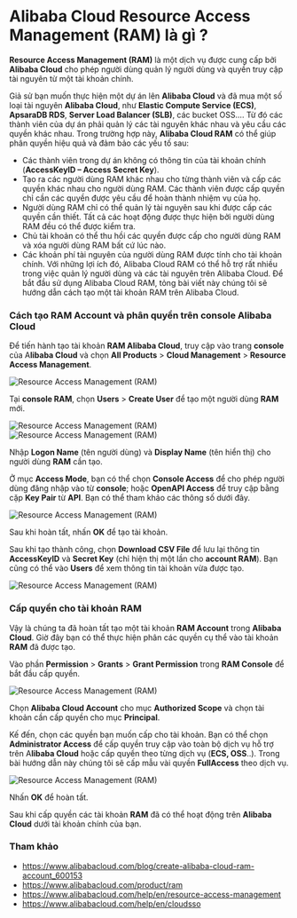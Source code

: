 # Alibaba Cloud Resource Access Management (RAM) là gì ?

**Resource Access Management (RAM)** là một dịch vụ được cung cấp bởi **Alibaba Cloud** cho phép người dùng quản lý người dùng và quyền truy cập tài nguyên từ một tài khoản chính.

Giả sử bạn muốn thực hiện một dự án lên **Alibaba Cloud** và đã mua một số loại tài nguyên **Alibaba Cloud**, như **Elastic Compute Service (ECS)**, **ApsaraDB RDS**, **Server Load Balancer (SLB)**, các bucket OSS…. Từ đó các thành viên của dự án phải quản lý các tài nguyên khác nhau và yêu cầu các quyền khác nhau. Trong trường hợp này, **Alibaba Cloud RAM** có thể giúp phân quyền hiệu quả và đảm bảo các yếu tố sau:

- Các thành viên trong dự án không có thông tin của tài khoản chính (**AccessKeyID – Access Secret Key**).
- Tạo ra các người dùng RAM khác nhau cho từng thành viên và cấp các quyền khác nhau cho người dùng RAM. Các thành viên được cấp quyền chỉ cần các quyền được yêu cầu để hoàn thành nhiệm vụ của họ.
- Người dùng RAM chỉ có thể quản lý tài nguyên sau khi được cấp các quyền cần thiết. Tất cả các hoạt động được thực hiện bởi người dùng RAM đều có thể được kiểm tra.
- Chủ tài khoản có thể thu hồi các quyền được cấp cho người dùng RAM và xóa người dùng RAM bất cứ lúc nào.
- Các khoản phí tài nguyên của người dùng RAM được tính cho tài khoản chính.
Với những lợi ích đó, Alibaba Cloud RAM có thể hỗ trợ rất nhiều trong việc quản lý người dùng và các tài nguyên trên Alibaba Cloud. Để bắt đầu sử dụng Alibaba Cloud RAM, tỏng bài viết này chúng tôi sẽ hướng dẫn cách tạo một tài khoản RAM trên Alibaba Cloud.

### Cách tạo RAM Account và phân quyền trên console Alibaba Cloud

Để tiến hành tạo tài khoản **RAM Alibaba Cloud**, truy cập vào trang **console** của A**libaba Cloud** và chọn **All Products** > **Cloud Management** > **Resource Access Management**.

![Resource Access Management (RAM)](../../Image/RAM01.png)

Tại **console RAM**, chọn **Users** > **Create User** để tạo một người dùng **RAM** mới.

![Resource Access Management (RAM)](../../Image/RAM02.png)
![Resource Access Management (RAM)](../../Image/RAM03.png)

Nhập **Logon Name** (tên người dùng) và **Display Name** (tên hiển thị) cho người dùng **RAM** cần tạo.

Ở mục **Access Mode**, bạn có thể chọn **Console Access** để cho phép người dùng đăng nhập vào từ **console**; hoặc **OpenAPI Access** để truy cập bằng cặp **Key Pair** từ **API**. Bạn có thể tham khảo các thông số dưới đây.

![Resource Access Management (RAM)](../../Image/RAM04.png)

Sau khi hoàn tất, nhấn **OK** để tạo tài khoản.

Sau khi tạo thành công, chọn **Download CSV File** để lưu lại thông tin **AccessKeyID** và **Secret Key** (chỉ hiện thị một lần cho **account RAM**). Bạn cũng có thể vào **Users** để xem thông tin tài khoản vừa được tạo.

![Resource Access Management (RAM)](../../Image/RAM05.png)

### Cấp quyền cho tài khoản RAM

Vậy là chúng ta đã hoàn tất tạo một tài khoản **RAM Account** trong **Alibaba Cloud**. Giờ đây bạn có thể thực hiện phân các quyền cụ thể vào tài khoản **RAM** đã được tạo.

Vào phần **Permission** > **Grants** > **Grant Permission** trong **RAM Console** để bắt đầu cấp quyền.

![Resource Access Management (RAM)](../../Image/RAM06.png)

Chọn **Alibaba Cloud Account** cho mục **Authorized Scope** và chọn tài khoản cần cấp quyền cho mục **Principal**.

Kế đến, chọn các quyền bạn muốn cấp cho tài khoản. Bạn có thể chọn **Administrator Access** để cấp quyền truy cập vào toàn bộ dịch vụ hỗ trợ trên A**libaba Cloud** hoặc cấp quyền theo từng dịch vụ (**ECS, OSS**..). Trong bài hướng dẫn này chúng tôi sẽ cấp mẫu vài quyền **FullAccess** theo dịch vụ.

![Resource Access Management (RAM)](../../Image/RAM07.png)

Nhấn **OK** để hoàn tất.

Sau khi cấp quyền các tài khoản **RAM** đã có thể hoạt động trên **Alibaba Cloud** dưới tài khoản chính của bạn.

### Tham khảo

- https://www.alibabacloud.com/blog/create-alibaba-cloud-ram-account_600153
- https://www.alibabacloud.com/product/ram
- https://www.alibabacloud.com/help/en/resource-access-management
- https://www.alibabacloud.com/help/en/cloudsso